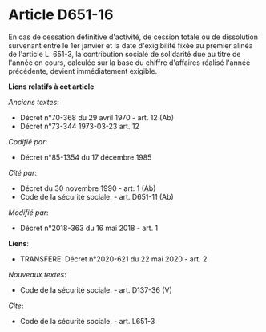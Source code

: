 # Article D651-16

En cas de cessation définitive d'activité, de cession totale ou de dissolution survenant entre le 1er janvier et la date
d'exigibilité fixée au premier alinéa de l'article L. 651-3, la contribution sociale de solidarité due au titre de l'année en
cours, calculée sur la base du chiffre d'affaires réalisé l'année précédente, devient immédiatement exigible.

**Liens relatifs à cet article**

_Anciens textes_:

  - Décret n°70-368 du 29 avril 1970 - art. 12 (Ab)
  - Décret n°73-344 1973-03-23 art. 12

_Codifié par_:

  - Décret n°85-1354 du 17 décembre 1985

_Cité par_:

  - Décret du 30 novembre 1990 - art. 1 (Ab)
  - Code de la sécurité sociale. - art. D651-11 (Ab)

_Modifié par_:

  - Décret n°2018-363 du 16 mai 2018 - art. 1

**Liens**:

  - TRANSFERE: Décret n°2020-621 du 22 mai 2020 - art. 2

_Nouveaux textes_:

  - Code de la sécurité sociale. - art. D137-36 (V)

_Cite_:

  - Code de la sécurité sociale. - art. L651-3
